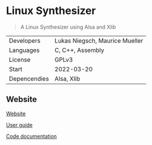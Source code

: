 # Linux Synthesizer

> A Linux Synthesizer using Alsa and Xlib

|              |                                |
| ------------ | ------------------------------ |
| Developers   | Lukas Niegsch, Maurice Mueller |
| Languages    | C, C++, Assembly               |
| License      | GPLv3                          |
| Start        | 2022-03-20                     |
| Depencendies | Alsa, Xlib                     |

## Website

[Website](https://MauriceMueller21.github.io/synthesizer/index.html)

[User guide](https://MauriceMueller21.github.io/synthesizer/guide/index.md)

[Code documentation](https://MauriceMueller21.github.io/synthesizer/doc/index.html)